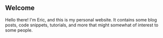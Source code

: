 ## Welcome

Hello there! I'm Eric, and this is my personal website. It contains some blog posts, code snippets, tutorials, and more that might somewhat of interest to some people.
